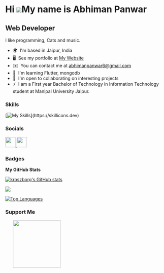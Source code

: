 Hi ![](https://user-images.githubusercontent.com/18350557/176309783-0785949b-9127-417c-8b55-ab5a4333674e.gif)My name is Abhiman Panwar
======================================================================================================================================

Web Developer
-------------

I like programming, Cats and music.

* 🌍  I'm based in Jaipur, India
* 🖥️  See my portfolio at [My Website](http://kroszborg.github.io/Website/#work)
* ✉️  You can contact me at [abhimanpanwar6@gmail.com](mailto:abhimanpanwar6@gmail.com)
* 🧠  I'm learning Flutter, mongodb
* 🤝  I'm open to collaborating on interesting projects
* ⚡  I am a First year Bachelor of Technology in Information Technology student at Manipal University Jaipur.

### Skills


[![My Skills](https://skillicons.dev/icons?i=js,html,css,react,c,dart,flutter,github,mysql,nodejs,py,)](https://skillicons.dev)

### Socials

<p align="left"> <a href="https://www.github.com/kroszborg" target="_blank" rel="noreferrer"> <picture> <source media="(prefers-color-scheme: dark)" srcset="https://raw.githubusercontent.com/danielcranney/readme-generator/main/public/icons/socials/github-dark.svg" /> <source media="(prefers-color-scheme: light)" srcset="https://raw.githubusercontent.com/danielcranney/readme-generator/main/public/icons/socials/github.svg" /> <img src="https://raw.githubusercontent.com/danielcranney/readme-generator/main/public/icons/socials/github.svg" width="32" height="32" /> </picture> </a> <a href="https://www.linkedin.com/in/abhiman-panwar-272aa7228" target="_blank" rel="noreferrer"> <picture> <source media="(prefers-color-scheme: dark)" srcset="https://raw.githubusercontent.com/danielcranney/readme-generator/main/public/icons/socials/linkedin-dark.svg" /> <source media="(prefers-color-scheme: light)" srcset="https://raw.githubusercontent.com/danielcranney/readme-generator/main/public/icons/socials/linkedin.svg" /> <img src="https://raw.githubusercontent.com/danielcranney/readme-generator/main/public/icons/socials/linkedin.svg" width="32" height="32" /> </picture> </a></p>

### Badges

<b>My GitHub Stats</b>

<a href="http://www.github.com/kroszborg"><img src="https://github-readme-stats.vercel.app/api?username=kroszborg&show_icons=true&hide=&count_private=true&title_color=0891b2&text_color=ffffff&icon_color=0891b2&bg_color=1c1917&hide_border=true&show_icons=true" alt="kroszborg's GitHub stats" /></a>

<a href="http://www.github.com/kroszborg"><img src="https://github-readme-streak-stats.herokuapp.com/?user=kroszborg&stroke=ffffff&background=1c1917&ring=0891b2&fire=0891b2&currStreakNum=ffffff&currStreakLabel=0891b2&sideNums=ffffff&sideLabels=ffffff&dates=ffffff&hide_border=true" /></a>

<a href="https://github.com/kroszborg" align="left"><img src="https://github-readme-stats.vercel.app/api/top-langs/?username=kroszborg&langs_count=10&title_color=0891b2&text_color=ffffff&icon_color=0891b2&bg_color=1c1917&hide_border=true&locale=en&custom_title=Top%20%Languages" alt="Top Languages" /></a>

### Support Me

<ul style="list-style-type: none; margin: 0;">

<li style="display: inline-block; margin-right: 0.25rem;"><a href="https://www.buymeacoffee.com/kroszborg"><img src="https://cdn.buymeacoffee.com/buttons/v2/default-yellow.png" width="150"/></a></li>

</ul>
